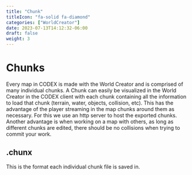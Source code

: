 ```yaml
---
title: "Chunk"
titleIcon: "fa-solid fa-diamond"
categories: ["WorldCreator"]
date: 2023-07-13T14:12:32-06:00
draft: false
weight: 3
---
```


# Chunks

Every map in CODEX is made with the World Creator and is comprised of many individual chunks. A Chunk can easily be visualized in the World Creator in the CODEX client with each chunk containing all the information to load that chunk (terrain, water, objects, collision, etc). This has the advantage of the player streaming in the map chunks around them as necessary. For this we use an http server to host the exported chunks. Another advantage is when working on a map with others, as long as different chunks are edited, there should be no collisions when trying to commit your work.

## .chunx

This is the format each individual chunk file is saved in.